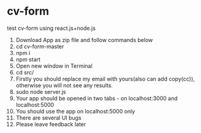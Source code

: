 # cv-form
test cv-form using react.js+node.js

1. Download App as zip file and follow commands below
2. cd cv-form-master
3. npm i
4. npm start
5. Open new window in Terminal
6. cd src/
7. Firstly you should replace my email with yours(also can add copy(cc)), otherwise you will not see any results. 
8. sudo node server.js 
9. Your app should be opened in two tabs - on localhost:3000 and localhost:5000
10. You should use the app on localhost:5000 only
11. There are several UI bugs
12. Please leave feedback later

